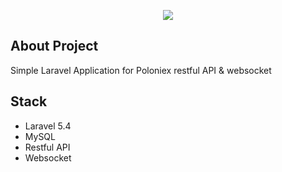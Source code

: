<p align="center"><img src="https://laravel.com/assets/img/components/logo-laravel.svg"></p>

## About Project

Simple Laravel Application for Poloniex restful API & websocket

## Stack

- Laravel 5.4
- MySQL
- Restful API
- Websocket